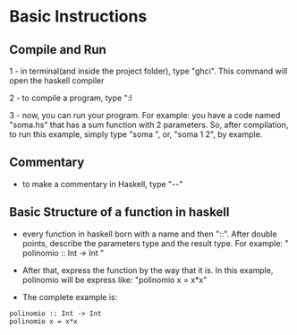 # Basic Instructions

## Compile and Run 

1 - in terminal(and inside the project folder), type "ghci". This command will open the haskell compiler

2 - to compile a program, type ":l <name of code>

3 - now, you can run your program. For example: you have a code named 
"soma.hs" that has a sum function with 2 parameters. So, after compilation, to run this example, simply type "soma <first param> <second param>", or, "soma 1 2", by example.  

## Commentary

- to make a commentary in Haskell, type "--"

## Basic Structure of a function in haskell

- every function in haskell born with a name and then "::". After double points, describe the parameters type and the result type. For example: " polinomio :: Int -> Int "

- After that, express the function by the way that it is. In this example, polinomio will be express like: "polinomio x = x*x"

- The complete example is: 
``` 
polinomio :: Int -> Int 
polinomio x = x*x
```
